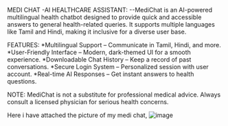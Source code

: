MEDI CHAT -AI HEALTHCARE ASSISTANT:
--MediChat is an AI-powered multilingual health chatbot designed to provide quick and accessible answers to general health-related queries. It supports multiple languages like Tamil and Hindi, making it inclusive for a diverse user base.

FEATURES:
*Multilingual Support – Communicate in Tamil, Hindi, and more.
*User-Friendly Interface – Modern, dark-themed UI for a smooth experience.
*Downloadable Chat History – Keep a record of past conversations.
*Secure Login System – Personalized session with user account.
*Real-time AI Responses – Get instant answers to health questions.

NOTE:
MediChat is not a substitute for professional medical advice. Always consult a licensed physician for serious health concerns.

Here i have attached the picture of my medi chat,
![image](https://github.com/user-attachments/assets/efe4a321-7024-4459-9e15-6bf7f5e669f6)


